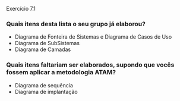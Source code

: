 Exercício 7.1

### Quais itens desta lista o seu grupo já elaborou?
 - Diagrama de Fonteira de Sistemas e Diagrama de Casos de Uso
 - Diagrama de SubSistemas
 - Diagrama de Camadas
 

### Quais itens faltariam ser elaborados, supondo que vocês fossem aplicar a metodologia ATAM?
 - Diagrama de sequência
 - Diagrama de implantação

